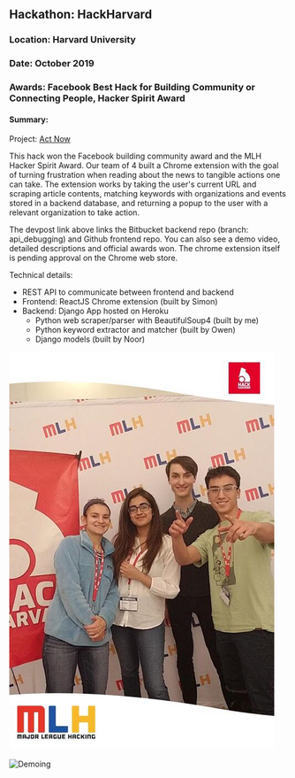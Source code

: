 ## Hackathon: HackHarvard
### Location: Harvard University
### Date: October 2019
### Awards: Facebook Best Hack for Building Community or Connecting People, Hacker Spirit Award

#### Summary:

Project: [Act Now](https://devpost.com/software/act-now)

This hack won the Facebook building community award and the MLH Hacker Spirit Award. Our team of 4 built a Chrome extension with the goal of turning frustration when reading about the news to tangible actions one can take. The extension works by taking the user's current URL and scraping article contents, matching keywords with organizations and events stored in a backend database, and returning a popup to the user with a relevant organization to take action.

The devpost link above links the Bitbucket backend repo (branch: api\_debugging) and Github frontend repo. You can also see a demo video, detailed descriptions and official awards won. The chrome extension itself is pending approval on the Chrome web store.

Technical details:
* REST API to communicate between frontend and backend
* Frontend: ReactJS Chrome extension (built by Simon)
* Backend: Django App hosted on Heroku 
  * Python web scraper/parser with BeautifulSoup4 (built by me)
  * Python keyword extractor and matcher (built by Owen)
  * Django models (built by Noor)

![Group Picture!](https://github.com/SGinovker/HackathonProjects/blob/master/_img/group_photo.png)

![Demoing](https://github.com/SGinovker/HackathonProjects/blob/master/_img/deoming.png)
